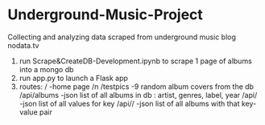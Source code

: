 # Underground-Music-Project
Collecting and analyzing data scraped from underground music blog nodata.tv

1. run Scrape&CreateDB-Development.ipynb to scrape 1 page of albums into a mongo db
2. run app.py to launch a Flask app
3. routes: / -home page /n
           /testpics -9 random album covers from the db
           /api/albums -json list of all albums in db
           <keys>: artist, genres, label, year
           /api/<key> -json list of all values for key
           /api/<key>/<value> -json list of all albums with that key-value pair
                
